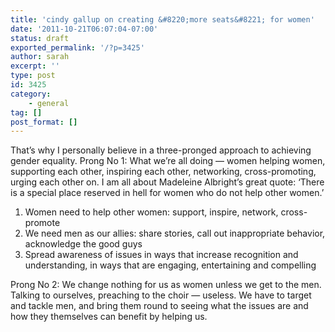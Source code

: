 ```yaml
---
title: 'cindy gallup on creating &#8220;more seats&#8221; for women'
date: '2011-10-21T06:07:04-07:00'
status: draft
exported_permalink: '/?p=3425'
author: sarah
excerpt: ''
type: post
id: 3425
category:
    - general
tag: []
post_format: []
---
```

That’s why I personally believe in a three-pronged approach to achieving gender equality. Prong No 1: What we’re all doing — women helping women, supporting each other, inspiring each other, networking, cross-promoting, urging each other on. I am all about Madeleine Albright’s great quote: ‘There is a special place reserved in hell for women who do not help other women.’

1. Women need to help other women: support, inspire, network, cross-promote
2. We need men as our allies: share stories, call out inappropriate behavior, acknowledge the good guys
3. Spread awareness of issues in ways that increase recognition and understanding, in ways that are engaging, entertaining and compelling

Prong No 2: We change nothing for us as women unless we get to the men. Talking to ourselves, preaching to the choir — useless. We have to target and tackle men, and bring them round to seeing what the issues are and how they themselves can benefit by helping us.